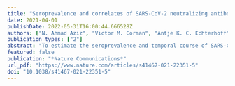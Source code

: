 ```yaml
---
title: "Seroprevalence and correlates of SARS-CoV-2 neutralizing antibodies from a population-based study in Bonn, Germany"
date: 2021-04-01
publishDate: 2022-05-31T16:00:44.666528Z
authors: ["N. Ahmad Aziz", "Victor M. Corman", "Antje K. C. Echterhoff", "Marcel A. Müller", "Anja Richter", "Antonio Schmandke", "Marie Luisa Schmidt", "Thomas H. Schmidt", "Folgerdiena M. de Vries", "Christian Drosten", "Monique M. B. Breteler"]
publication_types: ["2"]
abstract: "To estimate the seroprevalence and temporal course of SARS-CoV-2 neutralizing antibodies, we embedded a multi-tiered seroprevalence survey within an ongoing community-based cohort study in Bonn, Germany. We first assessed anti-SARS-CoV-2 immunoglobulin G levels with an immunoassay, followed by confirmatory testing of borderline and positive test results with a recombinant spike-based immunofluorescence assay and a plaque reduction neutralization test (PRNT). Those with a borderline or positive immunoassay result were retested after 4 to 5 months. At baseline, 4771 persons participated (88% response rate). Between April 24th and June 30th, 2020, seroprevalence was 0.97% (95% CI: 0.72−1.30) by immunoassay and 0.36% (95% CI: 0.21−0.61) when considering only those with two additional positive confirmatory tests. Importantly, about 20% of PRNT+ individuals lost their neutralizing antibodies within five months. Here, we show that neutralizing antibodies are detectable in only one third of those with a positive immunoassay result, and wane relatively quickly."
featured: false
publication: "*Nature Communications*"
url_pdf: "https://www.nature.com/articles/s41467-021-22351-5"
doi: "10.1038/s41467-021-22351-5"
---
```


